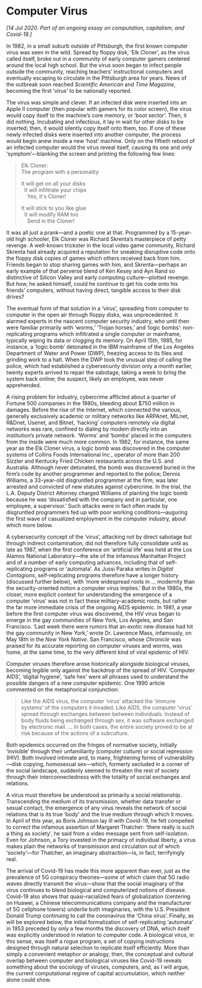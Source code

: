 # Computer Virus

*\[14 Jul 2020. Part of an ongoing essay on computation, capitalism, and Covid-19.\]*

In 1982, in a small suburb outside of Pittsburgh, the first known computer virus was seen in the wild. Spread by floppy disk, ‘Elk Cloner’, as the virus called itself, broke out in a community of early computer gamers centered around the local high school. But the virus soon began to infect people outside the community, reaching teachers’ instructional computers and eventually escaping to circulate in the Pittsburgh area for years. News of the outbreak soon reached *Scientific American* and *Time Magazine*, becoming the first ‘virus’ to be nationally reported.

The virus was simple and clever. If an infected disk were inserted into an Apple II computer (then popular with gamers for its color screen), the virus would copy itself to the machine’s core memory, or ‘boot sector’. Then, it did nothing. Incubating and infectious, it lay in wait for other disks to be inserted; then, it would silently copy itself onto them, too. If one of these newly infected disks were inserted into another computer, the process would begin anew inside a new ‘host’ machine. Only on the fiftieth reboot of an infected computer would the virus reveal itself, causing its one and only ‘symptom’—blanking the screen and printing the following few lines:

> Elk Cloner:  
> The program with a personality
> 
> It will get on all your disks  
>   It will infiltrate your chips  
>     Yes, it's Cloner!
> 
> It will stick to you like glue  
>   It will modify RAM too  
>     Send in the Cloner!

It was all just a prank—and a poetic one at that. Programmed by a 15-year-old high schooler, Elk Cloner was Richard Skrenta’s masterpiece of petty revenge. A well-known trickster in the local video game community, Richard Skrenta had already acquired a reputation for sneaking disruptive code onto the floppy disk copies of games which others received back from him. Friends began to stop sharing games with him, and Skrenta—perhaps an early example of that perverse blend of Ken Kesey and Ayn Rand so distinctive of Silicon Valley and early computing culture—plotted revenge. But how, he asked himself, could he continue to get his code onto his friends’ computers, without having direct, tangible access to their disk drives?

The eventual form of that solution in a ‘virus’, spreading from computer to computer in the open air through floppy disks, was unprecedented. It alarmed experts in the nascent computer security industry, who until then were familiar primarily with ‘worms,’ ‘Trojan horses,’ and ‘logic bombs’: non-replicating programs which infiltrated a single computer or mainframe, typically wiping its data or clogging its memory. On April 15th, 1985, for instance, a ‘logic bomb’ detonated in the IBM mainframe of the Los Angeles Department of Water and Power (DWP), freezing access to its files and grinding work to a halt. When the DWP took the unusual step of calling the police, which had established a cybersecurity division only a month earlier, twenty experts arrived to repair the sabotage, taking a week to bring the system back online; the suspect, likely an employee, was never apprehended.

A rising problem for industry, cybercrime afflicted about a quarter of Fortune 500 companies in the 1980s, bleeding about $750 million in damages. Before the rise of the Internet, which connected the various, generally exclusively academic or military networks like ARPAnet, MILnet, R&Dnet, Usenet, and Bitnet, ‘hacking’ computers remotely via digital networks was rare, confined to dialing by modem directly into an institution’s private network. ‘Worms’ and ‘bombs’ placed in the computers from the inside were much more common. In 1982, for instance, the same year as the Elk Cloner virus, a logic bomb was discovered in the computer systems of Collins Foods International Inc., operator of more than 200 Sizzler and Kentucky Fried Chicken restaurants across the U.S. and Australia. Although never detonated, the bomb was discovered buried in the firm’s code by another programmer and reported to the police; Dennis Williams, a 33-year-old disgruntled programmer at the firm, was later arrested and convicted of new statutes against cybercrime. In the trial, the L.A. Deputy District Attorney charged Williams of planting the logic bomb because he was ‘dissatisfied with the company and in particular, one employee, a supervisor.’ Such attacks were in fact often made by disgruntled programmers fed up with poor working conditions—auguring the first wave of casualized employment in the computer industry, about which more below.

A cybersecurity concept of the ‘virus’, attacking not by direct sabotage but through indirect contamination, did not therefore fully consolidate until as late as 1987, when the first conference on ‘artificial life’ was held at the Los Alamos National Laboratory—the site of the infamous Manhattan Project and of a number of early computing advances, including that of self-replicating programs or ‘automata’. As Jussi Paraka writes in *Digital Contagions*, self-replicating programs therefore have a longer history (discussed further below), with ‘more widespread roots in ... modernity than the security-oriented notion a computer virus implies.’ But in the 1980s, the closer, more explicit context for understanding the emergence of a computer ‘virus’ was not in fact these military-academic roots, but rather the far more immediate crisis of the ongoing AIDS epidemic. In 1981, a year before the first computer virus was discovered, the HIV virus began to emerge in the gay communities of New York, Los Angeles, and San Francisco. ‘Last week there were rumors that an exotic new disease had hit the gay community in New York,’ wrote Dr. Lawrence Mass, infamously, on May 18th in the *New York Native*. San Francisco, whose *Chronicle* was praised for its accurate reporting on computer viruses and worms, was home, at the same time, to the very different kind of viral epidemic of HIV.

Computer viruses therefore arose historically alongside biological viruses, becoming legible only against the backdrop of the spread of HIV. ‘Computer AIDS’, ‘digital hygiene’, ‘safe hex’ were all phrases used to understand the possible dangers of a new computer epidemic. One 1990 article commented on the metaphorical conjunction:

> Like the AIDS virus, the computer ‘virus’ attacked the ‘immune systems’ of the computers it invaded. Like AIDS, the computer ‘virus’ spread through exchanges between between individuals. Instead of body fluids being exchanged through sex, it was software exchanged by electronic mail. ... In both cases, the entire society proved to be at risk because of the actions of a subculture.

Both epidemics occurred on the fringes of normative society, initially ‘invisible’ through their unfamiliarity (computer culture) or social repression (HIV). Both involved intimate and, to many, frightening forms of vulnerability—disk copying, homosexual sex—which, formerly secluded in a corner of the social landscape, suddenly seemed to threaten the rest of society through their interconnectedness with the totality of social exchanges and relations.

A virus must therefore be understood as primarily a social relationship. Transcending the medium of its transmission, whether data transfer or sexual contact, the emergence of any virus reveals the network of social relations that is its true ‘body’ and the true medium through which it moves. In April of this year, as Boris Johnson lay ill with Covid-19, he felt compelled to correct the infamous assertion of Margaret Thatcher: ‘there really is such a thing as society’, he said from a video message sent from self-isolation. Even for Johnson, a Tory invested in the primacy of individual liberty, a virus makes plain the networks of transmission and circulation out of which ‘society’—for Thatcher, an imaginary abstraction—is, in fact, terrifyingly real.

The arrival of Covid-19 has made this more apparent than ever, just as the prevalence of 5G conspiracy theories—some of which claim that 5G radio waves directly transmit the virus—show that the social imaginary of the virus continues to blend biological and computerized notions of disease. Covid-19 also shows that quasi-racialized fears of globalization (centering on Huawei, a Chinese telecommunications company and the manufacturer of 5G cellphone towers) underlie both imaginaries, with the U.S. President Donald Trump continuing to call the coronavirus the ‘China virus’. Finally, as will be explored below, the initial formalization of self-replicating ‘automata’ in 1953 preceded by only a few months the discovery of DNA, which itself was explicitly understood in relation to computer code. A biological virus, in this sense, was itself a rogue program, a set of copying instructions designed through natural selection to replicate itself efficiently. More than simply a convenient metaphor or analogy, then, the conceptual and cultural overlap between computer and biological viruses like Covid-19 reveals something about the sociology of viruses, computers, and, as I will argue, the current computational regime of capital accumulation, which neither alone could show.
